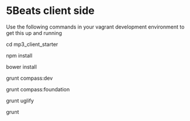 # 5Beats client side

Use the following commands in your vagrant development environment to get this up and running


cd mp3_client_starter


npm install


bower install


grunt compass:dev


grunt compass:foundation


grunt uglify


grunt

